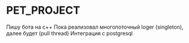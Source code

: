 # PET_PROJECT
Пишу бота на с++
Пока реализовал многопоточный loger (singleton), далее будет (pull thread) 
Интеграция с postgresql

